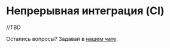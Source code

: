 # Непрерывная интеграция (CI)

//TBD

Остались вопросы? Задавай в [нашем чате](https://t.me/technicalexcellenceru).